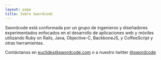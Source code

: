 ```yaml
---
layout: page
title: Sobre Swordcode
---
```


Swordcode está conformada por un grupo de ingenieros y diseñadores experimentados enfocados en el desarrollo de aplicaciones web y móviles utilizando Ruby on Rails, Java, Objective-C, BackboneJS, y CoffeeScript y otras herramientas.

Contáctanos en <a href='mailto:euclides@swordcode.com'>euclides@swordcode.com</a> o a nuestro twitter <a href='https://twitter/swordcode'>@swordcode</a>

